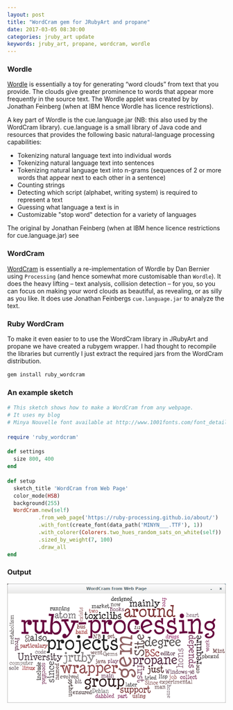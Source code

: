 ```yaml
---
layout: post
title: "WordCram gem for JRubyArt and propane"
date: 2017-03-05 08:30:00
categories: jruby_art update
keywords: jruby_art, propane, wordcram, wordle
---
```

### Wordle

[Wordle][wordle] is essentially a toy for generating “word clouds” from text that you provide. The clouds give greater prominence to words that appear more frequently in the source text. The Wordle applet was created by by Jonathan Feinberg (when at IBM hence Wordle has licence restrictions).

A key part of Wordle is the cue.language.jar (NB: this also used by the WordCram library).
cue.language is a small library of Java code and resources that provides the following basic natural-language processing capabilities:

- Tokenizing natural language text into individual words
- Tokenizing natural language text into sentences
- Tokenizing natural language text into n-grams (sequences of 2 or more words that appear next to each other in a sentence)
- Counting strings
- Detecting which script (alphabet, writing system) is required to represent a text
- Guessing what language a text is in
- Customizable "stop word" detection for a variety of languages

The original by Jonathan Feinberg (when at IBM hence licence restrictions for cue.language.jar)
see

### WordCram

[WordCram][wordcram] is essentially a re-implementation of Wordle by Dan Bernier using `Processing` (and hence somewhat more customisable than `Wordle`). It does the heavy lifting – text analysis, collision detection – for you, so you can focus on making your word clouds as beautiful, as revealing, or as silly as you like. It does use Jonathan Feinbergs `cue.language.jar` to analyze the text.

### Ruby WordCram

To make it even easier to to use the WordCram library in JRubyArt and propane we have created a rubygem wrapper.  I had thought to recompile the libraries but currently I just extract the required jars from the WordCram distribution.

```bash
gem install ruby_wordcram
```

### An example sketch

```ruby
# This sketch shows how to make a WordCram from any webpage.
# It uses my blog
# Minya Nouvelle font available at http://www.1001fonts.com/font_details.html?font_id=59

require 'ruby_wordcram'

def settings
  size 800, 400
end

def setup
  sketch_title 'WordCram from Web Page'
  color_mode(HSB)
  background(255)
  WordCram.new(self)
          .from_web_page('https://ruby-processing.github.io/about/')
          .with_font(create_font(data_path('MINYN___.TTF'), 1))
          .with_colorer(Colorers.two_hues_random_sats_on_white(self))
          .sized_by_weight(7, 100)
          .draw_all
end
```

### Output

<img src="/assets/wordcram.png" />

[wordcram]:http://wordcram.org/
[wordle]:http://www.wordle.net/

